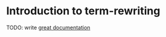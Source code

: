# Introduction to term-rewriting

TODO: write [great documentation](http://jacobian.org/writing/what-to-write/)
